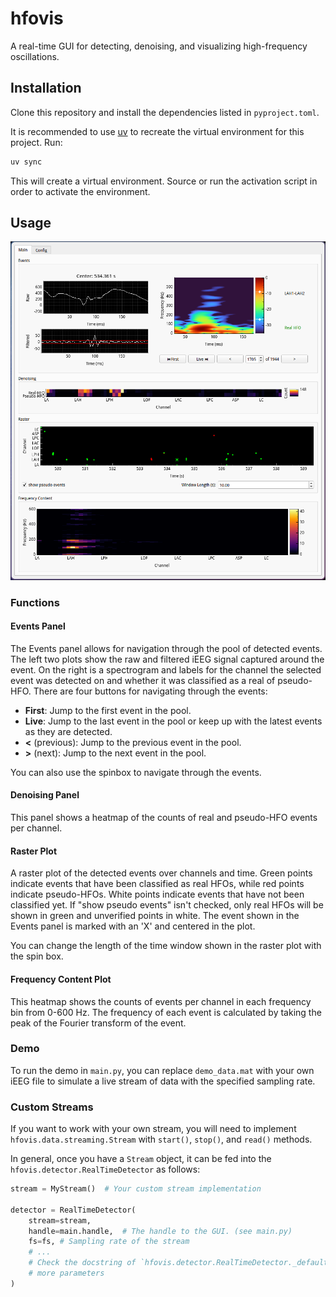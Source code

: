 # hfovis

A real-time GUI for detecting, denoising, and visualizing high-frequency oscillations.

## Installation

Clone this repository and install the dependencies listed in `pyproject.toml`.

It is recommended to use [uv](https://docs.astral.sh/uv/) to recreate the virtual
environment for this project. Run:

```bash
uv sync
```

This will create a virtual environment. Source or run the activation script in order to
activate the environment.

## Usage

![Screenshot](./hfovis.png)

### Functions

#### Events Panel
The Events panel allows for navigation through the pool of detected events. The left two
plots show the raw and filtered iEEG signal captured around the event. On the right is a
spectrogram and labels for the channel the selected event was detected on and whether it
was classified as a real of pseudo-HFO. There are four buttons for navigating through
the events:
- **First**: Jump to the first event in the pool.
- **Live**: Jump to the last event in the pool or keep up with the latest events as they
  are detected.
- **<** (previous): Jump to the previous event in the pool.
- **>** (next): Jump to the next event in the pool.

You can also use the spinbox to navigate through the events.

#### Denoising Panel

This panel shows a heatmap of the counts of real and pseudo-HFO events per channel.

#### Raster Plot

A raster plot of the detected events over channels and time. Green points indicate
events that have been classified as real HFOs, while red points indicate pseudo-HFOs.
White points indicate events that have not been classified yet. If "show pseudo events"
isn't checked, only real HFOs will be shown in green and unverified points in white. The
event shown in the Events panel is marked with an 'X' and centered in the plot.

You can change the length of the time window shown in the raster plot with the spin box.

#### Frequency Content Plot

This heatmap shows the counts of events per channel in each frequency bin from 0-600 Hz.
The frequency of each event is calculated by taking the peak of the Fourier transform of
the event.

### Demo

To run the demo in `main.py`, you can replace `demo_data.mat` with your own iEEG file to
simulate a live stream of data with the specified sampling rate.

### Custom Streams

If you want to work with your own stream, you will need to implement
`hfovis.data.streaming.Stream` with `start()`, `stop()`, and `read()` methods.

In general, once you have a `Stream` object, it can be fed into the 
`hfovis.detector.RealTimeDetector` as follows:

```python
stream = MyStream()  # Your custom stream implementation

detector = RealTimeDetector(
    stream=stream,
    handle=main.handle,  # The handle to the GUI. (see main.py)
    fs=fs, # Sampling rate of the stream
    # ...
    # Check the docstring of `hfovis.detector.RealTimeDetector._default_config` for 
    # more parameters
)
```
